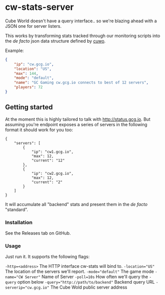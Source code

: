# cw-stats-server

Cube World doesn't have a query interface.. so we're blazing ahead with a JSON one for server listers.

This works by transforming stats tracked through our monitoring scripts into the
*de facto* json data structure defined by [cuwo](https://github.com/matpow2/cuwo).

Example:

```json
{
    "ip": "cw.gcg.io", 
    "location": "US", 
    "max": 144, 
    "mode": "default", 
    "name": "GC Gaming cw.gcg.io connects to best of 12 servers", 
    "players": 72
}
```

## Getting started

At the moment this is highly tailored to talk with http://status.gcg.io. But
assuming you're endpoint exposes a series of servers in the following format it
should work for you too:

	{
	    "servers": [
	        {
	            "ip": "cw1.gcg.io",
	            "max": 12,
	            "current": "12"
	        },
	        {
	            "ip": "cw2.gcg.io",
	            "max": 12,
	            "current": "2"
	        }
	    ]
	}

It will accumulate all "backend" stats and present them in the *de facto*
"standard".

### Installation

See the Releases tab on GitHub.

### Usage

Just run it. It supports the following flags:

`-http=<address>` The HTTP interface cw-stats will bind to.
`-location="US"` The location of the servers we'll report.
`-mode="default"` The game mode
`-name="CW Server"` Name of Server
`-poll=10s` How often we'll query the `-query` option below
`-query="http://path/to/backend"` Backend query URL
`-serverip="cw.gcg.io"` The Cube Wold public server address
